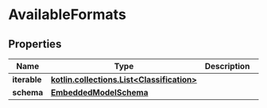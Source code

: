 
# AvailableFormats

## Properties
Name | Type | Description | Notes
------------ | ------------- | ------------- | -------------
**iterable** | [**kotlin.collections.List&lt;Classification&gt;**](Classification.md) |  | 
**schema** | [**EmbeddedModelSchema**](EmbeddedModelSchema.md) |  |  [optional]



